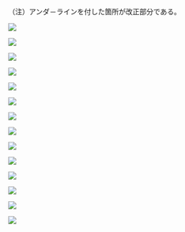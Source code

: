 （注）アンダ－ラインを付した箇所が改正部分である。

![](https://www.nta.go.jp/tmp/8bff6c6c-5c8c-4a44-b004-498b95573292/images/bffbe7a94416e185d0ae9a9090c1b2088700eeabe8e014e806c7df34b4bcc09c.jpg)

![](https://www.nta.go.jp/tmp/8bff6c6c-5c8c-4a44-b004-498b95573292/images/28b519aa095251d30ddd74b6ac9e18340ab521b6737ac18bff96a28c5634fd33.jpg)

![](https://www.nta.go.jp/tmp/8bff6c6c-5c8c-4a44-b004-498b95573292/images/33c63b22c02b99c232a122c9aa3d69bd274ab0844a3e030c30b6d59987e41894.jpg)

![](https://www.nta.go.jp/tmp/8bff6c6c-5c8c-4a44-b004-498b95573292/images/d0c657f8d96c980c0a2d6263433e251e7b7021400e99fdfc8387bedd78c7d58b.jpg)

![](https://www.nta.go.jp/tmp/8bff6c6c-5c8c-4a44-b004-498b95573292/images/e71dff8dc9147eedb00c0fda3684ccfb64d14c7f49198b0057ba136718ae8638.jpg)

![](https://www.nta.go.jp/tmp/8bff6c6c-5c8c-4a44-b004-498b95573292/images/995451c69168e15891168da40cc8ac911d91dbaa8e261caf7b66cb1a3399c1a4.jpg)

![](https://www.nta.go.jp/tmp/8bff6c6c-5c8c-4a44-b004-498b95573292/images/cf5e417f8630c0aef5a3111bfa0d570a983f15e50c6b986233ee384d39d4fd23.jpg)

![](https://www.nta.go.jp/tmp/8bff6c6c-5c8c-4a44-b004-498b95573292/images/eb665ff4c6c916ea095b80fd1b886c313fc69c6ebda0732cc306d7f7faf04b2b.jpg)

![](https://www.nta.go.jp/tmp/8bff6c6c-5c8c-4a44-b004-498b95573292/images/83a722d237b5c06ab2b95879f3817ac91bee045c8eb972de33007f1c8ac9b92a.jpg)

![](https://www.nta.go.jp/tmp/8bff6c6c-5c8c-4a44-b004-498b95573292/images/54bab0ec913f1de9d39c1ba61a5ad11a51953015247dd2bae6c510df74e9f24e.jpg)

![](https://www.nta.go.jp/tmp/8bff6c6c-5c8c-4a44-b004-498b95573292/images/103b11c3811bc0352692b98fd9005d4e5d4f558ce36bcc663e8cbd17badc1c52.jpg)

![](https://www.nta.go.jp/tmp/8bff6c6c-5c8c-4a44-b004-498b95573292/images/8c673053a9c807a580291588184f49d581d31849123345c381ae1e8356cb8f6f.jpg)

![](https://www.nta.go.jp/tmp/8bff6c6c-5c8c-4a44-b004-498b95573292/images/92d98f3a805d3225a18944ac80ee16be9f6908ca61406a96d60d36f09332c3d7.jpg)

![](https://www.nta.go.jp/tmp/8bff6c6c-5c8c-4a44-b004-498b95573292/images/654ce3c5e49adbf51e11f4e08f96fd95eaba469f6fa13611179b6dc6f8fe11f2.jpg)